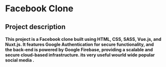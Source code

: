 # Facebook Clone

## Project description
  #### This project is a Facebook clone built using HTML, CSS, SASS, Vue.js, and Nuxt.js. It features Google Authentication for secure functionality, and the back-end is powered by Google Firebase, providing a scalable and secure cloud-based infrastructure. its very useful wourld wide popular social media .
  
  #### 

